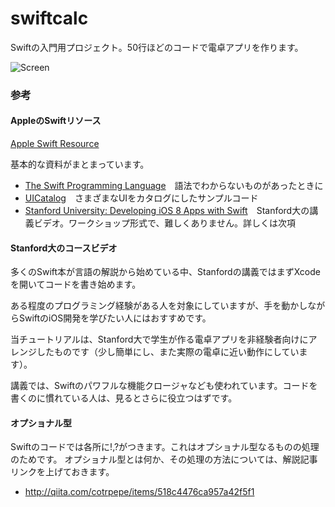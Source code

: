 # swiftcalc
Swiftの入門用プロジェクト。50行ほどのコードで電卓アプリを作ります。

![Screen](https://raw.githubusercontent.com/inonb/swiftcalc/master/swiftcalc.png)

### 参考

#### AppleのSwiftリソース
[Apple Swift Resource](https://developer.apple.com/swift/resources/)

基本的な資料がまとまっています。

* [The Swift Programming Language](http://developer.apple.com/library/ios/documentation/Swift/Conceptual/Swift_Programming_Language/)　語法でわからないものがあったときに
* [UICatalog](https://developer.apple.com/library/ios/samplecode/UICatalog/Introduction/Intro.html)　さまざまなUIをカタログにしたサンプルコード
* [Stanford University: Developing iOS 8 Apps with Swift](https://itunes.com/StanfordSwift)　Stanford大の講義ビデオ。ワークショップ形式で、難しくありません。詳しくは次項

#### Stanford大のコースビデオ
多くのSwift本が言語の解説から始めている中、Stanfordの講義ではまずXcodeを開いてコードを書き始めます。

ある程度のプログラミング経験がある人を対象にしていますが、手を動かしながらSwiftのiOS開発を学びたい人にはおすすめです。

当チュートリアルは、Stanford大で学生が作る電卓アプリを非経験者向けにアレンジしたものです（少し簡単にし、また実際の電卓に近い動作にしています）。

講義では、Swiftのパワフルな機能クロージャなども使われています。コードを書くのに慣れている人は、見るとさらに役立つはずです。

#### オプショナル型
Swiftのコードでは各所に!,?がつきます。これはオプショナル型なるものの処理のためです。
オプショナル型とは何か、その処理の方法については、解説記事リンクを上げておきます。

* http://qiita.com/cotrpepe/items/518c4476ca957a42f5f1

